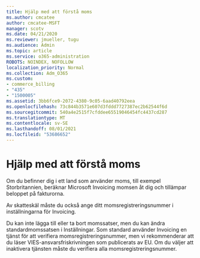 ```yaml
---
title: Hjälp med att förstå moms
ms.author: cmcatee
author: cmcatee-MSFT
manager: scotv
ms.date: 04/21/2020
ms.reviewer: jmueller, tugu
ms.audience: Admin
ms.topic: article
ms.service: o365-administration
ROBOTS: NOINDEX, NOFOLLOW
localization_priority: Normal
ms.collection: Adm_O365
ms.custom:
- commerce_billing
- "435"
- "1500005"
ms.assetid: 3bb6fce9-2072-4380-9c05-6aad40792eea
ms.openlocfilehash: 73c844b3571e607d3fddd7727387ec2b62544f6d
ms.sourcegitcommit: 540a4e2515f7cfddee65519046454fc4437cd287
ms.translationtype: MT
ms.contentlocale: sv-SE
ms.lasthandoff: 08/01/2021
ms.locfileid: "53686652"
---
```

# <a name="help-understanding-value-added-tax-vat"></a>Hjälp med att förstå moms

Om du befinner dig i ett land som använder moms, till exempel Storbritannien, beräknar Microsoft Invoicing momsen åt dig och tillämpar beloppet på fakturorna.
  
Av skatteskäl måste du också ange ditt momsregistreringsnummer i inställningarna för Invoicing.
  
Du kan inte lägga till eller ta bort momssatser, men du kan ändra standardmomssatsen i Inställningar. Som standard använder Invoicing en tjänst för att verifiera momsregistreringsnummer, men vi rekommenderar att du läser VIES-ansvarsfriskrivningen som publicerats av EU. [](https://go.microsoft.com/fwlink/?LinkID=841741) Om du väljer att inaktivera tjänsten måste du verifiera alla momsregistreringsnummer.